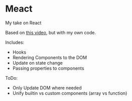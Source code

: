 # Meact
My take on React

Based on [this video](https://www.youtube.com/watch?v=RnwqU9dqTr4), but with my own code. 

Includes:
* Hooks
* Rendering Components to the DOM
* Update on state change
* Passing properties to components

ToDo:
* Only Update DOM where needed
* Unify builtin vs custom components (array vs function)
